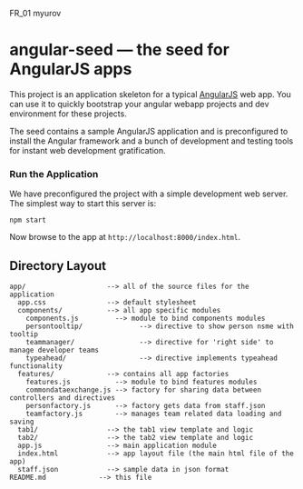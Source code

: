 FR_01 myurov

# angular-seed — the seed for AngularJS apps

This project is an application skeleton for a typical [AngularJS](http://angularjs.org/) web app.
You can use it to quickly bootstrap your angular webapp projects and dev environment for these
projects.

The seed contains a sample AngularJS application and is preconfigured to install the Angular
framework and a bunch of development and testing tools for instant web development gratification.

### Run the Application

We have preconfigured the project with a simple development web server.  The simplest way to start
this server is:

```
npm start
```

Now browse to the app at `http://localhost:8000/index.html`.


## Directory Layout

```
app/                    --> all of the source files for the application
  app.css               --> default stylesheet
  components/           --> all app specific modules
    components.js         --> module to bind components modules
    persontooltip/              --> directive to show person nsme with tooltip
    teammanager/                --> directive for 'right side' to manage developer teams
    typeahead/                  --> directive implements typeahead functionality
  features/             --> contains all app factories
    features.js           --> module to bind features modules
    commondataexchange.js --> factory for sharing data between controllers and directives
    personfactory.js      --> factory gets data from staff.json
    teamfactory.js        --> manages team related data loading and saving
  tab1/                 --> the tab1 view template and logic
  tab2/                 --> the tab2 view template and logic
  app.js                --> main application module
  index.html            --> app layout file (the main html file of the app)
  staff.json            --> sample data in json format
README.md             --> this file
```